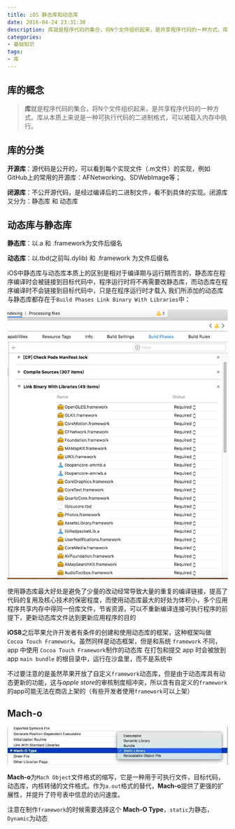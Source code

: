 ```yaml
---
title: iOS 静态库和动态库
date: 2016-04-24 23:31:30
description: 库就是程序代码的集合，将N个文件组织起来，是共享程序代码的一种方式。库从本质上来说是一种可执行代码的二进制格式，可以被载入内存中执行
categories:
- 基础知识
tags:
- 库
---
```


## 库的概念

>**库**就是程序代码的集合，将N个文件组织起来，是共享程序代码的一种方式。库从本质上来说是一种可执行代码的二进制格式，可以被载入内存中执行。

## 库的分类

**开源库**：源代码是公开的，可以看到每个实现文件（.m文件）的实现，例如GitHub上的常用的开源库：AFNetworking、SDWebImage等；

**闭源库**：不公开源代码，是经过编译后的二进制文件，看不到具体的实现。闭源库又分为：静态库 和 动态库

## 动态库与静态库

**静态库**：以.a 和 .framework为文件后缀名

**动态库**：以.tbd(之前叫.dylib) 和 .framework 为文件后缀名

iOS中静态库与动态库本质上的区别是相对于编译期与运行期而言的，静态库在程序编译时会被链接到目标代码中，程序运行时将不再需要改静态库，而动态库在程序编译时不会链接到目标代码中，只是在程序运行时才载入
我们所添加的动态库与静态库都存在于`Build Phases Link Binary With Libraries`中：

![png1](/assets/images/jtydt1.jpg)

使用静态库最大好处是避免了少量的改动经常导致大量的重复的编译链接，提高了代码的复用及核心技术的保密程度，而使用动态库最大的好处为体积小，多个应用程序共享内存中得同一份库文件，节省资源，可以不重新编译连接可执行程序的前提下，更新动态库文件达到更新应用程序的目的

**iOS8**之后苹果允许开发者有条件的创建和使用动态库的框架，这种框架叫做 `Cocoa Touch Framework`。虽然同样是动态框架，但是和系统 `framework` 不同，app 中使用 `Cocoa Touch Framework`制作的动态库 在打包和提交 app 时会被放到 app `main bundle` 的根目录中，运行在沙盒里，而不是系统中

不过要注意的是虽然苹果开放了自定义`framework`动态库，但是由于动态库具有动态更新的功能，这与*apple store*的审核制度相冲突，所以含有自定义的`framework`的app可能无法在商店上架的（有些开发者使用`framework`可以上架）

## Mach-o

![png1](/assets/images/jtydt2.jpg)

**Mach-o**为`Mach Object`文件格式的缩写，它是一种用于可执行文件，目标代码，动态库，内核转储的文件格式。作为`a.out`格式的替代，**Mach-o**提供了更强的扩展性，并提升了符号表中信息的访问速度。

注意在制作`framework`的时候需要选择这个 **Mach-O Type**，`static`为静态，`Dynamic`为动态


